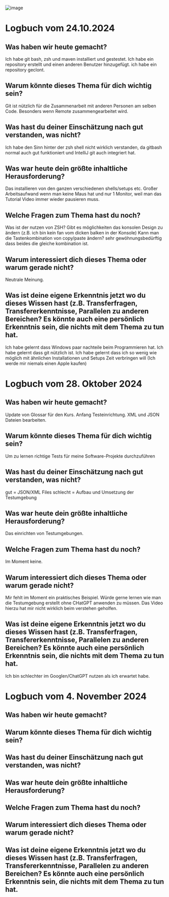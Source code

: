 ![image](https://github.com/user-attachments/assets/618cb36c-010b-48f9-9794-736ce6ecda88)

# Logbuch vom 24.10.2024

## Was haben wir heute gemacht?

Ich habe git bash, zsh und maven installiert und gestestet.
Ich habe ein repository erstellt und einen anderen Benutzer hinzugefügt.
ich habe ein repository geclont.

## Warum könnte dieses Thema für dich wichtig sein?

Git ist nützlich für die Zusammenarbeit mit anderen Personen am selben Code. Besonders wenn Remote zusammengearbeitet wird.

## Was hast du deiner Einschätzung nach gut verstanden, was nicht?

Ich habe den Sinn hinter der zsh shell nicht wirklich verstanden, da gitbash normal auch gut funktioniert und IntelliJ git auch integriert hat.

## Was war heute dein größte inhaltliche Herausforderung?

Das installieren von den ganzen verschiedenen shells/setups etc. Großer Arbeitsaufwand wenn man keine Maus hat und nur 1 Monitor, weil man das Tutorial Video immer wieder pausieren muss.

## Welche Fragen zum Thema hast du noch?

Was ist der nutzen von ZSH?
Gibt es möglichkeiten das konsolen Design zu ändern (z.B. ich bin kein fan vom dicken balken in der Konsole)
Kann man die Tastenkombination von copy/paste ändern? sehr gewöhnungsbedürftig dass beides die gleiche kombination ist.

## Warum interessiert dich dieses Thema oder warum gerade nicht?

Neutrale Meinung. 

## Was ist deine eigene Erkenntnis jetzt wo du dieses Wissen hast (z.B. Transferfragen, Transfererkenntnisse, Parallelen zu anderen Bereichen? Es könnte auch eine persönlich Erkenntnis sein, die nichts mit dem Thema zu tun hat.

Ich habe gelernt dass Windows paar nachteile beim Programmieren hat. Ich habe gelernt dass git nützlich ist. Ich habe gelernt dass ich so wenig wie möglich mit ähnlichen Installationen und Setups Zeit verbringen will (Ich werde mir niemals einen Apple kaufen)

# Logbuch vom 28. Oktober 2024

## Was haben wir heute gemacht?

Update von Glossar für den Kurs. Anfang Testeinrichtung. XML und JSON Dateien bearbeiten.

## Warum könnte dieses Thema für dich wichtig sein?

Um zu lernen richtige Tests für meine Software-Projekte durchzuführen

## Was hast du deiner Einschätzung nach gut verstanden, was nicht?

gut = JSON/XML Files
schlecht = Aufbau und Umsetzung der Testumgebung

## Was war heute dein größte inhaltliche Herausforderung?

Das einrichten von Testumgebungen.

## Welche Fragen zum Thema hast du noch?

Im Moment keine.

## Warum interessiert dich dieses Thema oder warum gerade nicht?

Mir fehlt im Moment ein praktisches Beispiel. Würde gerne lernen wie man die Testumgebung erstellt ohne CHatGPT anwenden zu müssen. Das Video hierzu hat mir nicht wirklich beim verstehen geholfen.

## Was ist deine eigene Erkenntnis jetzt wo du dieses Wissen hast (z.B. Transferfragen, Transfererkenntnisse, Parallelen zu anderen Bereichen? Es könnte auch eine persönlich Erkenntnis sein, die nichts mit dem Thema zu tun hat.

Ich bin schlechter im Googlen/ChatGPT nutzen als ich erwartet habe.


# Logbuch vom 4. November 2024

## Was haben wir heute gemacht?



## Warum könnte dieses Thema für dich wichtig sein?



## Was hast du deiner Einschätzung nach gut verstanden, was nicht?



## Was war heute dein größte inhaltliche Herausforderung?



## Welche Fragen zum Thema hast du noch?



## Warum interessiert dich dieses Thema oder warum gerade nicht?



## Was ist deine eigene Erkenntnis jetzt wo du dieses Wissen hast (z.B. Transferfragen, Transfererkenntnisse, Parallelen zu anderen Bereichen? Es könnte auch eine persönlich Erkenntnis sein, die nichts mit dem Thema zu tun hat.
